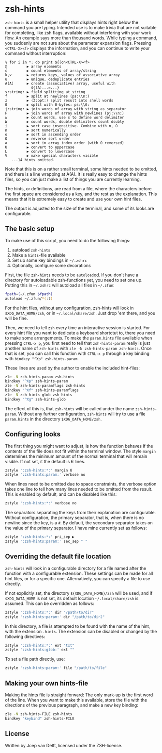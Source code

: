 zsh-hints
=========

`zsh-hints` is a small helper utility that displays hints right below the command you are typing. Intended use is to make trivia that are not suitable for completing, like zsh flags, available without interfering with your work flow. An example says more than thousand words. While typing a command, you suddenly are not sure about the parameter expansion flags. Pressing `<CTRL-X><f>` displays the information, and you can continue to write your command without interruption:

```
% for i in *; do print ${(on<CTRL-X><f>
@         ▶ array elements
c         ▶ count elements of array/string
k,v       ▶ returns keys, values of associative array
u         ▶ unique, deduplicate entries
A(A)      ▶ create (associative) array, useful with
            ${(A)...=...}
s:string: ▶ field splitting at string
f         ▶ split at newlines (ps:\\n:)
z         ▶ (Z:opt:) split result into shell words
0         ▶ split with 0-bytes: ps:\\0:
j:string: ▶ join words of array with string as separator
F         ▶ join words of array with newlines (pj:\\n:)
w         ▶ count words, use s to define word delimiter
W         ▶ count words, double delimiters count doubly
i         ▶ sort case insensitive. Combine with n, O
n         ▶ sort numerically
o         ▶ sort in ascending order
O         ▶ reverse sort order
a         ▶ sort in array index order (with O reversed)
U         ▶ convert to uppercase
L         ▶ convert to lowercase
V         ▶ make special characters visible
   ...14 hints omitted.
```

Note that this is on a rather small terminal, some hints needed to be omitted, and there is a line wrapping at A(A). It is really easy to change the hints files, so you can just make a list of things you are currently learning.

The hints, or definitions, are read from a file, where the characters before the first space are considered as a key, and the rest as the explanation. This means that it is extremely easy to create and use your own hint files.

The output is adjusted to the size of the terminal, and some of its looks are configurable.

The basic setup
---------------

To make use of this script, you need to do the following things:

1. autoload `zsh-hints`
2. Make a `hints`-file available
3. Set up some key bindings in `~/.zshrc`
4. Optionally, configure some decorations

First, the file `zsh-hints` needs to be `autoload`ed. If you don't have a directory for autoloadable zsh-functions yet, you need to set one up. Putting this in `~/.zshrc` will autoload all files in `~/.zfun`:

```sh
fpath=(~/.zfun $fpath)
autoload ~/.zfun/*(:t)
```

For the hint files, without any configuration, zsh-hints will look in `$XDG_DATA_HOME/zsh`, or in `~/.local/share/zsh`. Just drop 'em there, and you will be fine.

Then, we need to tell `zsh` every time an interactive session is started. For every hint file you want to dedicate a keyboard shortctut to, there you need to make some arrangements. To make the `param.hints` file available when pressing `CTRL-x p`, you first need to tell that `zsh-hints-param` really is just another name of `zsh-hints` with `zle -N zsh-hints-param zsh-hints`. Once that is set, you can call this function with `CTRL-x p` through a key binding with `bindkey "^Xp" zsh-hints-param`.

These lines are used by the author to enable the included hint-files:

```sh
zle -N zsh-hints-param zsh-hints
bindkey "^Xp" zsh-hints-param
zle -N zsh-hints-paramflags zsh-hints
bindkey "^Xf" zsh-hints-paramflags
zle -N zsh-hints-glob zsh-hints
bindkey "^Xg" zsh-hints-glob
```

The effect of this is, that `zsh-hints` will be called under the name `zsh-hints-param`. Without any further configuration, `zsh-hints` will try to use a file `param.hints` in the directory `$XDG_DATA_HOME/zsh`.

Configuring looks
-----------------

The first thing you might want to adjust, is how the function behaves if the contents of the file does not fit within the terminal window. The style `margin` determines the minimum amount of the normal terminal that will remain visible. If not set, it the default is 6 lines.

```sh
zstyle ':zsh-hints:*:' margin 8
zstyle ':zsh-hints:param:' verbose no
```

When lines need to be omitted due to space constraints, the verbose option takes one line to tell how many lines needed to be omitted from the result. This is enabled by default, and can be disabled like this:

```sh
zstyle ':zsh-hints:*:' verbose no
```

The separators separating the keys from their explanation are configurable. Without configuration, the primary separator, that is, when there is no newline since the key, is a `#`. By default, the secondary separator takes on the value of the primary separator. I have mine currently set as follows:

```sh
zstyle ':zsh-hints:*:' pri_sep ▶
zstyle ':zsh-hints:param:' sec_sep " "
```

Overriding the default file location
------------------------------------

`zsh-hints` will look in a configurable directory for a file named after the function with a configurable extension. These settings can be made for all hint files, or for a specific one. Alternatively, you can specify a file to use directly.

If not explicitly set, the directory `${XDG_DATA_HOME}/zsh` will be used, and if `$XDG_DATA_HOME` is not set, its default location `~/.local/share/zsh` is assumed. This can be overridden as follows:

```sh
zstyle ':zsh-hints:*:' dir "/path/to/dir"
zstyle ':zsh-hints:param:' dir "/path/to/dir2"
```

In this directory, a file is attempted to be found with the name of the hint, with the extension `.hints`. The extension can be disabled or changed by the following directives:

```sh
zstyle ':zsh-hints:*:' ext "txt"
zstyle ':zsh-hints:glob:' ext ""
```

To set a file path directly, use:

```sh
zstyle ':zsh-hints:param:' file "/path/to/file"
```

Making your own hints-file
--------------------------

Making the hints file is straight forward: The only mark-up is the first word of the line. When you want to make this available, store the file with the directions of the previous paragraph, and make a new key binding:

```sh
zle -N zsh-hints-FILE zsh-hints
bindkey "keybind" zsh-hints-FILE
```

License
-------

Written by Joep van Delft, licensed under the ZSH-license.

